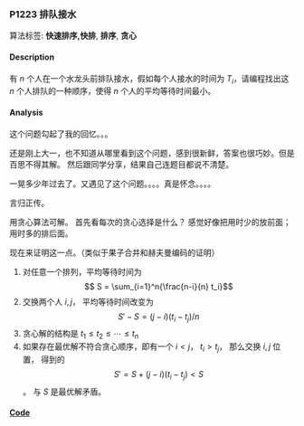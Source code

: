 ### P1223 排队接水

算法标签: **快速排序,快排**, **排序**, **贪心**


#### Description

有 $n$ 个人在一个水龙头前排队接水，假如每个人接水的时间为 $T_i$，请编程找出这 $n$ 个人排队的一种顺序，使得 $n$ 个人的平均等待时间最小。

#### Analysis

这个问题勾起了我的回忆。。。

还是刚上大一，也不知道从哪里看到这个问题，感到很新鲜，答案也很巧妙。但是百思不得其解。 然后跟同学分享，结果自己连题目都说不清楚。

一晃多少年过去了。又遇见了这个问题。。。。真是怀念。。。。

言归正传。

用贪心算法可解。 首先看每次的贪心选择是什么？ 感觉好像把用时少的放前面； 用时多的排后面。

现在来证明这一点。（类似于果子合并和赫夫曼编码的证明）

1. 对任意一个排列，平均等待时间为 $$ S = \sum_{i=1}^n{\frac{n-i}{n} t_i}$$
2. 交换两个人 $i,j$， 平均等待时间改变为 $$ S' - S = (j - i)(t_i-t_j) / n$$
3. 贪心解的结构是 $t_1 \leq t_2 \leq \cdots \leq t_n$
4. 如果存在最优解不符合贪心顺序，即有一个 $i < j$， $t_i > t_j$， 那么交换 $i,j$ 位置， 得到的 $$ S' = S + (j - i) (t_i - t_j) < S $$。  与 $S$ 是最优解矛盾。



#### [Code](../cpp/p1223.cpp)

